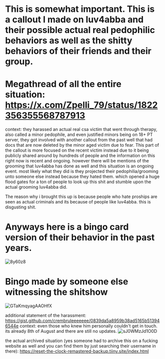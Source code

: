 # This is somewhat important. This is a callout I made on luv4abba and their possible actual real pedophilic behaviors as well as the shitty behaviors of their friends and their group.

# Megathread of all the entire situation: https://x.com/Zpelli_79/status/1822356355568787913

context: they harassed an actual real csa victim that went through therapy, also called a minor pedophile, and even justified minors being on 18+ PT server, they got involved with another callout from the past well that had docs that are now deleted by the minor aged victim due to fear. This part of the callout is more focused on the recent victim instead due to it being publicly shared around by hundreds of people and the information on this right now is recent and ongoing. however there will be mentions of the grooming that luv4abba has done as well and this situation is an ongoing event. most likely what they did is they projected their pedophilia/grooming unto someone else instead because they hated them. which opened a huge flood gates for a ton of people to look up this shit and stumble upon the actual grooming luv4abba did.

The reason why i brought this up is because people who hate proships are seen as actual criminals and its because of people like luv4abba. this is disgusting shit.

# Anyways here is a bingo card version of their behavior in the past years.
![8y60z8](https://github.com/user-attachments/assets/7a64cf21-04d1-434c-813e-d5cd94bee9ce)

# Bingo made by someone else witnessing the shitshow
![GTaKmqyagAAOHfX](https://github.com/user-attachments/assets/d94148bd-4922-4423-b24e-b4c1c326f5f6)

additional statement of the harassment: https://gist.github.com/crembruleeeeeee/0839da5a8959b38ad5165b513946544e
context: even those who knew him personally couldn't get in touch. its already 8th of August and there are still no updates.
![sJ0WMzJd1O0D](https://github.com/user-attachments/assets/b9ad27da-14a4-48ca-b8a0-79c5e1d7a8ef)

the actual archived situation (yes someone had to archive this on a fucking website as well and you can find them by just searching their username in there): https://reset-the-clock-remastered-backup.tiiny.site/index.html
